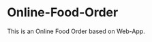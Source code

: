 # Online-Food-Order

This is an Online Food Order based on Web-App.


























































































































































































